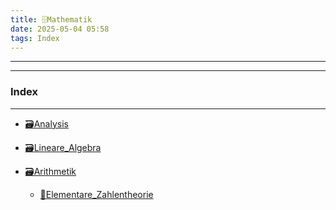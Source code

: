 ```yaml
---
title: 🗄️Mathematik
date: 2025-05-04 05:58
tags: Index
---
```

---

---
 
### Index

---
- [🗃️Analysis](🗃️Analysis)
 

- [🗃️Lineare_Algebra](🗃️Lineare_Algebra)


- [🗃️Arithmetik](🗃️Arithmetik)
 
  - [📁Elementare_Zahlentheorie](📁Elementare_Zahlentheorie)
       
